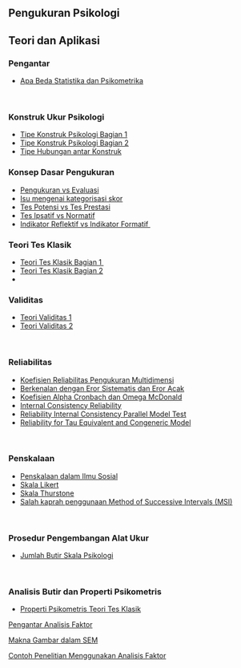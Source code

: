 ## Pengukuran Psikologi 
## Teori dan Aplikasi

<h3 style="text-align: left;">Pengantar</h3><p></p><ul style="text-align: left;"><li><a href="https://www.youtube.com/watch?v=2uf-euuiKIE" target="_blank">Apa Beda Statistika dan Psikometrika</a></li></ul><p></p><p><br /></p>
<h3 style="text-align: left;">Konstruk Ukur Psikologi</h3><p></p><ul style="text-align: left;"><li><a href="https://www.youtube.com/watch?v=CQd2HJKVpQs" target="_blank">Tipe Konstruk Psikologi Bagian 1</a></li><li><a href="https://www.youtube.com/watch?v=2Dg3rGsJzBE" target="_blank">Tipe Konstruk Psikologi Bagian 2</a></li><li><a href="https://www.youtube.com/watch?v=2-FORRa2l-g">Tipe Hubungan antar Konstruk</a></li></ul><p></p>

<h3 style="text-align: left;">Konsep Dasar Pengukuran</h3><p style="text-align: left;"></p><ul style="text-align: left;"><li><a href="https://www.youtube.com/watch?v=OPfPvxKwj5s" target="_blank">Pengukuran vs Evaluasi</a></li><li><a href="https://www.youtube.com/watch?v=ACwo44WGTNk" target="_blank">Isu mengenai kategorisasi skor</a></li><li><a href="https://www.youtube.com/watch?v=nkAUMRC4q6Q" target="_blank">Tes Potensi vs Tes Prestasi</a></li><li><a href="https://www.youtube.com/watch?v=fXONAOnjSMU">Tes Ipsatif vs Normatif</a></li><li><a href="https://www.youtube.com/watch?v=8RXzAQtsrr4" target="_blank">Indikator Reflektif vs Indikator Formatif&nbsp;</a></li></ul><p></p>

<h3 style="text-align: left;">Teori Tes Klasik</h3><p></p><ul style="text-align: left;"><li><a href="https://www.youtube.com/watch?v=Y4uCfy15pWY" target="_blank">Teori Tes Klasik Bagian 1&nbsp;</a></li><li><a href="https://www.youtube.com/watch?v=5Z69vRH0CKg" target="_blank">Teori Tes Klasik Bagian 2</a></li><li><br /></li></ul>

<h3 style="text-align: left;">Validitas</h3><ul style="text-align: left;"><li><a href="https://youtu.be/KTjMRLzi6lQ" target="_blank">Teori Validitas 1</a></li><li><a href="https://youtu.be/B2gsvO2xmto" target="_blank">Teori Validitas 2</a></li></ul><div></div><p></p><div><br /></div>

<h3 style="text-align: left;">Reliabilitas</h3><div><p style="text-align: left;"></p>
<ul style="text-align: left;"><li><a href="https://www.youtube.com/watch?v=ijHZvsL9_P4" target="_blank">Koefisien Reliabilitas Pengukuran Multidimensi</a></li><li><a href="https://www.youtube.com/watch?v=zzybFAYnf2Y" target="_blank">Berkenalan dengan Eror Sistematis dan Eror Acak</a></li><li><a href="https://www.youtube.com/watch?v=YK0cuW4Sr58" target="_blank">Koefisien Alpha Cronbach dan Omega McDonald</a></li><li><a href="https://www.youtube.com/watch?v=2-OfwU6BBMU">Internal Consistency Reliability</a></li><li><a href="https://www.youtube.com/watch?v=a8OPLa1WE6M" target="_blank">Reliability Internal Consistency Parallel Model Test</a></li><li><a href="https://www.youtube.com/watch?v=7t4UJYDoWR4">Reliability for Tau Equivalent and Congeneric Model</a></li></ul><p></p></div><div><br /></div>

<h3 style="text-align: left;"><p style="-webkit-text-stroke-width: 0px; color: black; font-family: &quot;Times New Roman&quot;; font-size: medium; font-style: normal; font-variant-caps: normal; font-variant-ligatures: normal; font-weight: 400; letter-spacing: normal; orphans: 2; text-align: left; text-decoration-color: initial; text-decoration-style: initial; text-decoration-thickness: initial; text-indent: 0px; text-transform: none; white-space: normal; widows: 2; word-spacing: 0px;"></p><ul style="text-align: left;"></ul></h3>

<h3 style="text-align: left;">Penskalaan</h3><div><p style="text-align: left;"></p>
<div><ul style="text-align: left;"><li><a href="https://www.youtube.com/watch?v=k8KhQwRToq0">Penskalaan dalam Ilmu Sosial</a></li><li><a href="https://www.youtube.com/watch?v=sL8I_AW3OpU" target="_blank">Skala Likert</a></li><li><a href="https://www.youtube.com/watch?v=Ph3YeBukTDE" target="_blank">Skala Thurstone</a></li><li><a href="https://www.youtube.com/watch?v=XslfIfGkWU4" target="_blank">Salah kaprah penggunaan Method of Successive Intervals (MSI)</a></li></ul></div><div><br /></div>

<h3 style="text-align: left;">Prosedur Pengembangan Alat Ukur</h3><p style="text-align: left;"></p><ul style="text-align: left;"><li><a href="https://www.youtube.com/watch?v=tMAYsbd-R9s" target="_blank">Jumlah Butir Skala Psikologi</a></li></ul><p></p><div><br /></div>

<h3 style="text-align: left;">Analisis Butir dan Properti Psikometris</h3><div><ul style="text-align: left;"><li><a href="https://www.youtube.com/watch?v=7Yi6kL8oTZU" target="_blank">Properti Psikometris Teori Tes Klasik</a></li></ul></div>


<p><a href="https://archive.org/download/pengantar-analisis-faktor/Pengantar%20Analisis%20Faktor.pdf" target="_blank">Pengantar Analisis Faktor</a></p>

<p><a href="https://archive.org/download/makna-gambar-sem/Makna%20Gambar%20SEM.pdf" target="_blank">Makna Gambar dalam SEM</a></p>

<p><a href="https://archive.org/download/contoh-penelitian-menggunakan-analisis-faktor/Contoh%20Penelitian%20Menggunakan%20Analisis%20Faktor.pdf" target="_blank">Contoh Penelitian Menggunakan Analisis Faktor</a></p>

<p>&nbsp;</p>

<p>&nbsp;</p>
  
  
  
